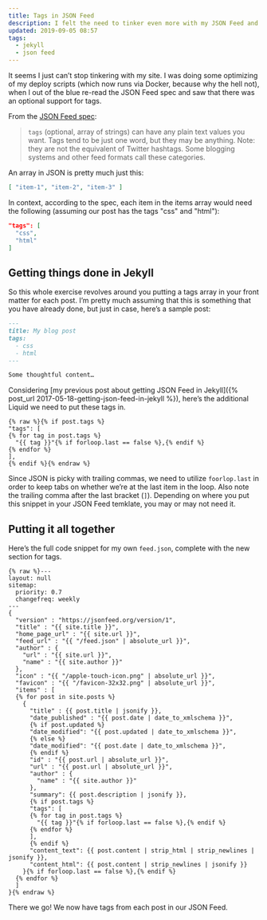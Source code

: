 ```yaml
---
title: Tags in JSON Feed
description: I felt the need to tinker even more with my JSON Feed and so I added support for tags
updated: 2019-09-05 08:57
tags:
  - jekyll
  - json feed
---
```


It seems I just can’t stop tinkering with my site. I was doing some optimizing of my deploy scripts (which now runs via Docker, because why the hell not), when I out of the blue re-read the JSON Feed spec and saw that there was an optional support for tags.

From the [JSON Feed spec](https://jsonfeed.org/version/1):

> `tags` (optional, array of strings) can have any plain text values you want. Tags tend to be just one word, but they may be anything. Note: they are not the equivalent of Twitter hashtags. Some blogging systems and other feed formats call these categories.

An array in JSON is pretty much just this:

~~~json
[ "item-1", "item-2", "item-3" ]
~~~

In context, according to the spec, each item in the items array would need the following (assuming our post has the tags "css" and "html"):

~~~json
"tags": [
  "css",
  "html"
]
~~~

## Getting things done in Jekyll

So this whole exercise revolves around you putting a tags array in your front matter for each post. I’m pretty much assuming that this is something that you have already done, but just in case, here’s a sample post:

~~~markdown
---
title: My blog post
tags:
  - css
  - html
---

Some thoughtful content…
~~~

Considering [my previous post about getting JSON Feed in Jekyll]({% post_url 2017-05-18-getting-json-feed-in-jekyll %}), here’s the additional Liquid we need to put these tags in.

~~~liquid
{% raw %}{% if post.tags %}
"tags": [
{% for tag in post.tags %}
  "{{ tag }}"{% if forloop.last == false %},{% endif %}
{% endfor %}
],
{% endif %}{% endraw %}
~~~

Since JSON is picky with trailing commas, we need to utilize `foorlop.last` in order to keep tabs on whether we’re at the last item in the loop. Also note the trailing comma after the last bracket (`]`). Depending on where you put this snippet in your JSON Feed temklate, you may or may not need it.

## Putting it all together

Here’s the full code snippet for my own `feed.json`, complete with the new section for tags.

~~~liquid
{% raw %}---
layout: null
sitemap:
  priority: 0.7
  changefreq: weekly
---
{
  "version" : "https://jsonfeed.org/version/1",
  "title" : "{{ site.title }}",
  "home_page_url" : "{{ site.url }}",
  "feed_url" : "{{ "/feed.json" | absolute_url }}",
  "author" : {
    "url" : "{{ site.url }}",
    "name" : "{{ site.author }}"
  },
  "icon" : "{{ "/apple-touch-icon.png" | absolute_url }}",
  "favicon" : "{{ "/favicon-32x32.png" | absolute_url }}",
  "items" : [
  {% for post in site.posts %}
    {
      "title" : {{ post.title | jsonify }},
      "date_published" : "{{ post.date | date_to_xmlschema }}",
      {% if post.updated %}
      "date_modified": "{{ post.updated | date_to_xmlschema }}",
      {% else %}
      "date_modified": "{{ post.date | date_to_xmlschema }}",
      {% endif %}
      "id" : "{{ post.url | absolute_url }}",
      "url" : "{{ post.url | absolute_url }}",
      "author" : {
        "name" : "{{ site.author }}"
      },
      "summary": {{ post.description | jsonify }},
      {% if post.tags %}
      "tags": [
      {% for tag in post.tags %}
        "{{ tag }}"{% if forloop.last == false %},{% endif %}
      {% endfor %}
      ],
      {% endif %}
      "content_text": {{ post.content | strip_html | strip_newlines | jsonify }},
      "content_html": {{ post.content | strip_newlines | jsonify }}
    }{% if forloop.last == false %},{% endif %}
  {% endfor %}
  ]
}{% endraw %}
~~~

There we go! We now have tags from each post in our JSON Feed.